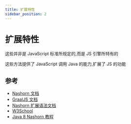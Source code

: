 ```yaml
---
title: 扩展特性
sidebar_position: 2
---
```


# 扩展特性

这些并非是 JavaScript 标准所规定的,而是 JS 引擎所特有的

这些方法提供了 JavaScript 调用 Java 的能力,扩展了 JS 的功能

## 参考

* [Nashorn 文档](https://docs.oracle.com/en/java/javase/14/scripting/index.html)
* [GraalJS 文档](https://github.com/oracle/graaljs/tree/master/docs)
* [Nashorn 扩展语法文档](https://wiki.openjdk.org/display/Nashorn/Nashorn+extensions)
* [W3School](https://www.w3school.com.cn/js/index.asp)
* [Java 8 Nashorn 教程](https://geekdaxue.co/read/apachecn@modern-java-zh/ch3)

